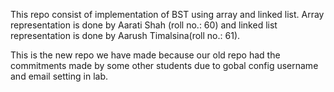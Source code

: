 
This repo consist of implementation of BST using array and linked list. Array representation is done by Aarati Shah (roll no.: 60) 
and linked list representation is done by Aarush Timalsina(roll no.: 61).

This is the new repo we have made because our old repo had the commitments made by some other students due to gobal config username and email setting in lab. 
